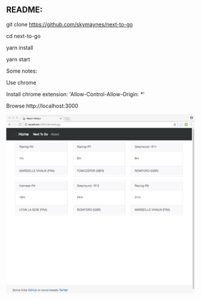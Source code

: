 ## README:

git clone https://github.com/skymaynes/next-to-go

cd next-to-go

yarn install

yarn start

Some notes:

Use chrome

Install chrome extension: 'Allow-Control-Allow-Origin: *'

Browse http://localhost:3000

![alt tag](https://github.com/skymaynes/next-to-go/raw/master/screen%20capture.jpeg)



